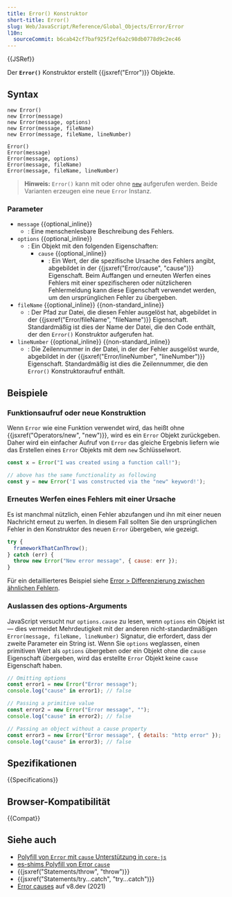 ```yaml
---
title: Error() Konstruktor
short-title: Error()
slug: Web/JavaScript/Reference/Global_Objects/Error/Error
l10n:
  sourceCommit: b6cab42cf7baf925f2ef6a2c98db0778d9c2ec46
---
```


{{JSRef}}

Der **`Error()`** Konstruktor erstellt {{jsxref("Error")}} Objekte.

## Syntax

```js-nolint
new Error()
new Error(message)
new Error(message, options)
new Error(message, fileName)
new Error(message, fileName, lineNumber)

Error()
Error(message)
Error(message, options)
Error(message, fileName)
Error(message, fileName, lineNumber)
```

> **Hinweis:** `Error()` kann mit oder ohne [`new`](/de/docs/Web/JavaScript/Reference/Operators/new) aufgerufen werden. Beide Varianten erzeugen eine neue `Error` Instanz.

### Parameter

- `message` {{optional_inline}}
  - : Eine menschenlesbare Beschreibung des Fehlers.
- `options` {{optional_inline}}
  - : Ein Objekt mit den folgenden Eigenschaften:
    - `cause` {{optional_inline}}
      - : Ein Wert, der die spezifische Ursache des Fehlers angibt, abgebildet in der {{jsxref("Error/cause", "cause")}} Eigenschaft. Beim Auffangen und erneuten Werfen eines Fehlers mit einer spezifischeren oder nützlicheren Fehlermeldung kann diese Eigenschaft verwendet werden, um den ursprünglichen Fehler zu übergeben.
- `fileName` {{optional_inline}} {{non-standard_inline}}
  - : Der Pfad zur Datei, die diesen Fehler ausgelöst hat, abgebildet in der {{jsxref("Error/fileName", "fileName")}} Eigenschaft. Standardmäßig ist dies der Name der Datei, die den Code enthält, der den `Error()` Konstruktor aufgerufen hat.
- `lineNumber` {{optional_inline}} {{non-standard_inline}}
  - : Die Zeilennummer in der Datei, in der der Fehler ausgelöst wurde, abgebildet in der {{jsxref("Error/lineNumber", "lineNumber")}} Eigenschaft. Standardmäßig ist dies die Zeilennummer, die den `Error()` Konstruktoraufruf enthält.

## Beispiele

### Funktionsaufruf oder neue Konstruktion

Wenn `Error` wie eine Funktion verwendet wird, das heißt ohne {{jsxref("Operators/new", "new")}}, wird es ein `Error` Objekt zurückgeben. Daher wird ein einfacher Aufruf von `Error` das gleiche Ergebnis liefern wie das Erstellen eines `Error` Objekts mit dem `new` Schlüsselwort.

```js
const x = Error("I was created using a function call!");

// above has the same functionality as following
const y = new Error('I was constructed via the "new" keyword!');
```

### Erneutes Werfen eines Fehlers mit einer Ursache

Es ist manchmal nützlich, einen Fehler abzufangen und ihn mit einer neuen Nachricht erneut zu werfen. In diesem Fall sollten Sie den ursprünglichen Fehler in den Konstruktor des neuen `Error` übergeben, wie gezeigt.

```js
try {
  frameworkThatCanThrow();
} catch (err) {
  throw new Error("New error message", { cause: err });
}
```

Für ein detaillierteres Beispiel siehe [Error > Differenzierung zwischen ähnlichen Fehlern](/de/docs/Web/JavaScript/Reference/Global_Objects/Error#differentiate_between_similar_errors).

### Auslassen des options-Arguments

JavaScript versucht nur `options.cause` zu lesen, wenn `options` ein Objekt ist — dies vermeidet Mehrdeutigkeit mit der anderen nicht-standardmäßigen `Error(message, fileName, lineNumber)` Signatur, die erfordert, dass der zweite Parameter ein String ist. Wenn Sie `options` weglassen, einen primitiven Wert als `options` übergeben oder ein Objekt ohne die `cause` Eigenschaft übergeben, wird das erstellte `Error` Objekt keine `cause` Eigenschaft haben.

```js
// Omitting options
const error1 = new Error("Error message");
console.log("cause" in error1); // false

// Passing a primitive value
const error2 = new Error("Error message", "");
console.log("cause" in error2); // false

// Passing an object without a cause property
const error3 = new Error("Error message", { details: "http error" });
console.log("cause" in error3); // false
```

## Spezifikationen

{{Specifications}}

## Browser-Kompatibilität

{{Compat}}

## Siehe auch

- [Polyfill von `Error` mit `cause` Unterstützung in `core-js`](https://github.com/zloirock/core-js#ecmascript-error)
- [es-shims Polyfill von Error `cause`](https://www.npmjs.com/package/error-cause)
- {{jsxref("Statements/throw", "throw")}}
- {{jsxref("Statements/try...catch", "try...catch")}}
- [Error causes](https://v8.dev/features/error-cause) auf v8.dev (2021)
